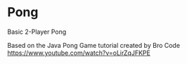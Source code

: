 # Pong
Basic 2-Player Pong

Based on the Java Pong Game tutorial created by Bro Code
https://www.youtube.com/watch?v=oLirZqJFKPE
